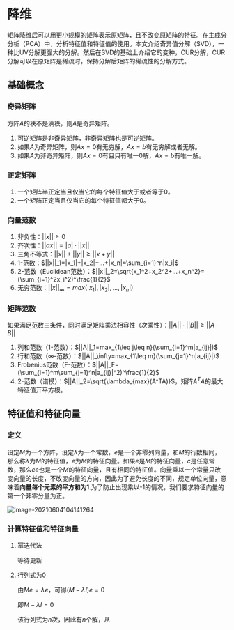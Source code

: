# 降维

矩阵降维后可以用更小规模的矩阵表示原矩阵，且不改变原矩阵的特征。在主成分分析（PCA）中，分析特征值和特征值的使用。本文介绍奇异值分解（SVD），一种比UV分解更强大的分解。然后在SVD的基础上介绍它的变种，CUR分解，CUR分解可以在原矩阵是稀疏时，保持分解后矩阵的稀疏性的分解方式。

## 基础概念

### 奇异矩阵

方阵$A$的秩不是满秩，则$A$是奇异矩阵。

1. 可逆矩阵是非奇异矩阵，非奇异矩阵也是可逆矩阵。
2. 如果$A$为奇异矩阵，则$Ax=0$有无穷解，$Ax=b$有无穷解或者无解。
3. 如果$A$为非奇异矩阵，则$Ax=0$有且只有唯一0解，$Ax=b$有唯一解。

### 正定矩阵

1. 一个矩阵半正定当且仅当它的每个特征值大于或者等于0。
2. 一个矩阵正定当且仅当它的每个特征值都大于0。

### 向量范数

1. 非负性：$||x||\geq 0$
2. 齐次性：$||ax||=|a|·||x||$
3. 三角不等式：$||x||+||y||\geq ||x+y||$
4. 1-范数：$||x||_1=|x_1|+|x_2|+...+|x_n|=\sum_{i=1}^n|x_i|$
5. 2-范数（Euclidean范数）：$||x||_2=\sqrt{x_1^2+x_2^2+...+x_n^2}=(\sum_{i=1}^2x_i^2)^\frac{1}{2}$
6. 无穷范数：$||x||_\infty=max(|x_1|,|x_2|,...,|x_n|)$

### 矩阵范数

如果满足范数三条件，同时满足矩阵乘法相容性（次乘性）：$||A||\cdot||B||\geq ||A\cdot B||$

1. 列和范数（1-范数）：$||A||_1=max_{1\leq j\leq n}(\sum_{i=1}^m|a_{ij}|)$
2. 行和范数（$\infty$-范数）：$||A||_\infty=max_{1\leq m}(\sum_{j=1}^n|a_{ij}|)$
3. Frobenius范数（F-范数）：$||A||_F=(\sum_{i=1}^m\sum_{j=1}^n|a_{ij}|^2)^\frac{1}{2}$
4. 2-范数（谱模）：$||A||_2=\sqrt{\lambda_{max}(A^TA)}$，矩阵$A^TA$的最大特征值开平方根。

## 特征值和特征向量

### 定义

设定$M$为一个方阵，设定$\lambda$为一个常数，$e$是一个非零列向量，和$M$的行数相同，那么称$\lambda$为$M$的特征值，$e$为$M$的特征向量。如果$e$是$M$的特征向量，$c$是任意常数，那么$ce$也是一个$M$的特征向量，且有相同的特征值。向量乘以一个常量只改变向量的长度，不改变向量的方向，因此为了避免长度的不同，规定单位向量，意味着**向量每个元素的平方和为1**.为了防止出现乘以-1的情况，我们要求特征向量的第一个非零分量为正。

![image-20210604104141264](D:\大数据系统分析\Dimensionality-Reduction-main\矩阵理论学习笔记（四）.assets\image-20210604104141264.png)

### 计算特征值和特征向量

1. 幂迭代法

   等待更新

2. 行列式为0

   由$Me=\lambda e$，可得$(M-\lambda I)e=0$

   即$M-\lambda I=0$

   该行列式为$n$次，因此有$n$个解，从
